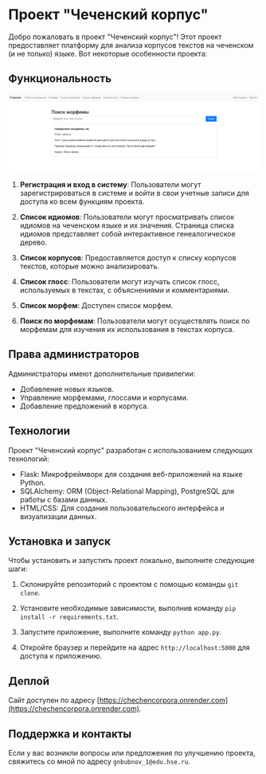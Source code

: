 # Проект "Чеченский корпус"

Добро пожаловать в проект "Чеченский корпус"! Этот проект предоставляет платформу для анализа корпусов текстов на чеченском (и не только) языке. Вот некоторые особенности проекта:

## Функциональность

![Пример использования](/example.png)

1. **Регистрация и вход в систему**: Пользователи могут зарегистрироваться в системе и войти в свои учетные записи для доступа ко всем функциям проекта.

2. **Список идиомов**: Пользователи могут просматривать список идиомов на чеченском языке и их значения. Страница списка идиомов представляет собой интерактивное генеалогическое дерево.

3. **Список корпусов**: Предоставляется доступ к списку корпусов текстов, которые можно анализировать.

4. **Список глосс**: Пользователи могут изучать список глосс, используемых в текстах, с объяснениями и комментариями.

5. **Список морфем**: Доступен список морфем.

6. **Поиск по морфемам**: Пользователи могут осуществлять поиск по морфемам для изучения их использования в текстах корпуса.

## Права администраторов

Администраторы имеют дополнительные привилегии:

- Добавление новых языков.
- Управление морфемами, глоссами и корпусами.
- Добавление предложений в корпуса.

## Технологии

Проект "Чеченский корпус" разработан с использованием следующих технологий:

- Flask: Микрофреймворк для создания веб-приложений на языке Python.
- SQLAlchemy: ORM (Object-Relational Mapping), PostgreSQL для работы с базами данных.
- HTML/CSS: Для создания пользовательского интерфейса и визуализации данных.

## Установка и запуск

Чтобы установить и запустить проект локально, выполните следующие шаги:

1. Склонируйте репозиторий с проектом с помощью команды `git clone`.

2. Установите необходимые зависимости, выполнив команду `pip install -r requirements.txt`.

3. Запустите приложение, выполните команду `python app.py`.

4. Откройте браузер и перейдите на адрес `http://localhost:5000` для доступа к приложению.

## Деплой

Сайт доступен по адресу [https://chechencorpora.onrender.com](https://chechencorpora.onrender.com).

## Поддержка и контакты

Если у вас возникли вопросы или предложения по улучшению проекта, свяжитесь со мной по адресу `gnbubnov_1@edu.hse.ru`.
